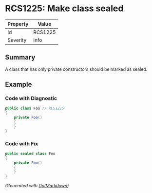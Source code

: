 # RCS1225: Make class sealed

| Property | Value   |
| -------- | ------- |
| Id       | RCS1225 |
| Severity | Info    |

## Summary

A class that has only private constructors should be marked as sealed.

## Example

### Code with Diagnostic

```csharp
public class Foo // RCS1225
{
    private Foo()
    {
    }
}
```

### Code with Fix

```csharp
public sealed class Foo
{
    private Foo()
    {
    }
}
```


*\(Generated with [DotMarkdown](http://github.com/JosefPihrt/DotMarkdown)\)*